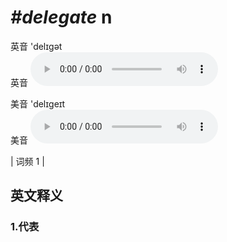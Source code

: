 # ***\#delegate*** n
英音 'delɪɡət  
英音
<audio src="./media/delegate1.aac" controls="controls"></audio>

美音 'delɪɡeɪt  
美音
<audio src="./media/delegate2.aac" controls="controls"></audio>



| 词频 1 |  

英文释义
---
### 1.**代表**  


